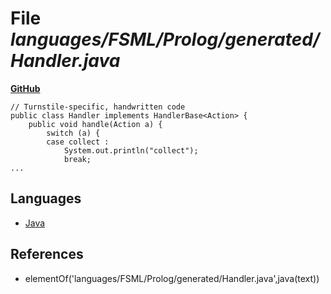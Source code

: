 # File _languages/FSML/Prolog/generated/Handler.java_
**[GitHub](https://github.com/softlang/yas/blob/master/languages/FSML/Prolog/generated/Handler.java)**
```
// Turnstile-specific, handwritten code 
public class Handler implements HandlerBase<Action> {
    public void handle(Action a) {
        switch (a) {
        case collect : 
            System.out.println("collect");
            break;
...
```

## Languages
* [Java](../languages/Java.md)

## References
* elementOf('languages/FSML/Prolog/generated/Handler.java',java(text))
